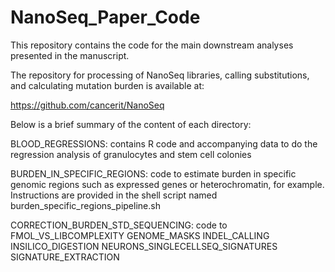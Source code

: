 # NanoSeq_Paper_Code

This repository contains the code for the main downstream analyses presented in the 
manuscript.

The repository for  processing of NanoSeq libraries, calling substitutions, and calculating
mutation burden is available at:

https://github.com/cancerit/NanoSeq

Below is a brief summary of the content of each directory:

BLOOD_REGRESSIONS: contains R code and accompanying data to do the regression analysis of
granulocytes and stem cell colonies

BURDEN_IN_SPECIFIC_REGIONS: code to estimate burden in specific genomic regions such as
expressed genes or heterochromatin, for example. Instructions are provided in the shell
script named burden_specific_regions_pipeline.sh 

CORRECTION_BURDEN_STD_SEQUENCING: code to 
FMOL_VS_LIBCOMPLEXITY
GENOME_MASKS
INDEL_CALLING
INSILICO_DIGESTION
NEURONS_SINGLECELLSEQ_SIGNATURES
SIGNATURE_EXTRACTION
